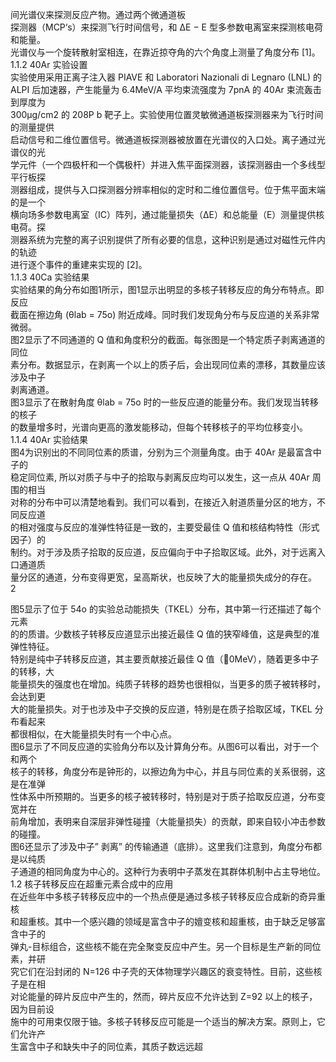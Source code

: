 间光谱仪来探测反应产物。通过两个微通道板  
探测器（MCP‘s）来探测飞行时间信号，和 ∆E − E 型多参数电离室来探测核电荷和能量。  
光谱仪与一个旋转散射室相连，在靠近掠夺角的六个角度上测量了角度分布 [1]。  
1.1.2 40Ar 实验设置  
实验使用采用正离子注入器 PIAVE 和 Laboratori Nazionali di Legnaro (LNL) 的  
ALPI 后加速器，产生能量为 6.4MeV/A 平均束流强度为 7pnA 的 40Ar 束流轰击到厚度为  
300μg/cm2 的 208P b 靶子上。实验使用位置灵敏微通道板探测器来为飞行时间的测量提供  
启动信号和二维位置信号。微通道板探测器被放置在光谱仪的入口处。离子通过光谱仪的光  
学元件（一个四极杆和一个偶极杆）并进入焦平面探测器，该探测器由一个多线型平行板探  
测器组成，提供与入口探测器分辨率相似的定时和二维位置信号。位于焦平面末端的是一个  
横向场多参数电离室（IC）阵列，通过能量损失（∆E）和总能量（E）测量提供核电荷。探  
测器系统为完整的离子识别提供了所有必要的信息，这种识别是通过对磁性元件内的轨迹  
进行逐个事件的重建来实现的 [2]。  
1.1.3 40Ca 实验结果  
实验结果的角分布如图1所示，图1显示出明显的多核子转移反应的角分布特点。即反应  
截面在擦边角 (θlab = 75o) 附近成峰。同时我们发现角分布与反应道的关系非常微弱。  
图2显示了不同通道的 Q 值和角度积分的截面。每张图是一个特定质子剥离通道的同位  
素分布。数据显示，在剥离一个以上的质子后，会出现同位素的漂移，其数量应该涉及中子  
剥离通道。  
图3显示了在散射角度 θlab = 75o 时的一些反应道的能量分布。我们发现当转移的核子  
的数量增多时，光谱向更高的激发能移动，但每个转移核子的平均位移变小。  
1.1.4 40Ar 实验结果  
图4为识别出的不同同位素的质谱，分别为三个测量角度。由于 40Ar 是最富含中子的  
稳定同位素, 所以对质子与中子的拾取与剥离反应均可以发生，这一点从 40Ar 周围的相当  
对称的分布中可以清楚地看到。我们可以看到，在接近入射道质量分区的地方，不同反应道  
的相对强度与反应的准弹性特征是一致的，主要受最佳 Q 值和核结构特性（形式因子）的  
制约。对于涉及质子拾取的反应道，反应偏向于中子拾取区域。此外，对于远离入口通道质  
量分区的通道，分布变得更宽，呈高斯状，也反映了大的能量损失成分的存在。  
2

[](https://cn.overleaf.com/project/62b6c39b0a28116e657d0ffa#cite.corradiMultinucleonTransferReactions1996)

[](https://cn.overleaf.com/project/62b6c39b0a28116e657d0ffa#cite.mijatovicMultinucleonTransferReactions2016)

[](https://cn.overleaf.com/project/62b6c39b0a28116e657d0ffa#figure.1)

[](https://cn.overleaf.com/project/62b6c39b0a28116e657d0ffa#figure.1)

[](https://cn.overleaf.com/project/62b6c39b0a28116e657d0ffa#figure.2)

[](https://cn.overleaf.com/project/62b6c39b0a28116e657d0ffa#figure.3)

[](https://cn.overleaf.com/project/62b6c39b0a28116e657d0ffa#figure.4)

图5显示了位于 54o 的实验总动能损失（TKEL）分布，其中第一行还描述了每个元素  
的的质谱。少数核子转移反应道显示出接近最佳 Q 值的狭窄峰值，这是典型的准弹性特征。  
特别是纯中子转移反应道，其主要贡献接近最佳 Q 值（￿0MeV），随着更多中子的转移，大  
能量损失的强度也在增加。纯质子转移的趋势也很相似，当更多的质子被转移时，会达到更  
大的能量损失。对于也涉及中子交换的反应道，特别是在质子拾取区域，TKEL 分布看起来  
都很相似，在大能量损失时有一个中心点。  
图6显示了不同反应道的实验角分布以及计算角分布。从图6可以看出，对于一个和两个  
核子的转移，角度分布是钟形的，以擦边角为中心，并且与同位素的关系很弱，这是在准弹  
性体系中所预期的。当更多的核子被转移时，特别是对于质子拾取反应道，分布变宽并在  
前角增加，表明来自深层非弹性碰撞（大能量损失）的贡献，即来自较小冲击参数的碰撞。  
图6还显示了涉及中子” 剥离” 的传输通道（底排）。这里我们注意到，角度分布都是以纯质  
子通道的相同角度为中心的。这种行为表明中子蒸发在其群体机制中占主导地位。  
1.2 核子转移反应在超重元素合成中的应用  
在近些年中多核子转移反应中的一个热点便是通过多核子转移反应合成新的奇异重核  
和超重核。其中一个感兴趣的领域是富含中子的嬗变核和超重核，由于缺乏足够富含中子的  
弹丸-目标组合，这些核不能在完全聚变反应中产生。另一个目标是生产新的同位素，并研  
究它们在沿封闭的 N=126 中子壳的天体物理学兴趣区的衰变特性。目前，这些核子是在相  
对论能量的碎片反应中产生的，然而，碎片反应不允许达到 Z=92 以上的核子，因为目前设  
施中的可用束仅限于铀。多核子转移反应可能是一个适当的解决方案。原则上，它们允许产  
生富含中子和缺失中子的同位素，其质子数远远超